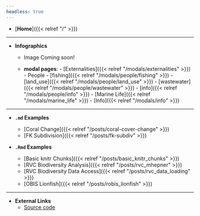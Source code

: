 ```yaml
---
headless: true
---
```


- [**Home**]({{< relref "/" >}})
___________________________________________________________________
- **Infographics**
  - Image Coming soon!

  - **modal pages**:
        - [Externalities]({{< relref "/modals/externalities" >}})
        - People
           - [fishing]({{< relref "/modals/people/fishing" >}})
           - [land_use]({{< relref "/modals/people/land_use" >}})
           - [wastewater]({{< relref "/modals/people/wastewater" >}})
           - [info]({{< relref "/modals/people/info" >}})
        - [Marine Life]({{< relref "/modals/marine_life" >}})
        - [Info]({{< relref "/modals/info" >}})
___________________________________________________________________
- **`.md` Examples**
  - [Coral Change]({{< relref "/posts/coral-cover-change" >}})
  - [FK Subdivision]({{< relref "/posts/fk-subdiv" >}})

- **`.Rmd` Examples**
  - [Basic knitr Chunks]({{< relref "/posts/basic_knitr_chunks" >}})
  - [RVC Biodiversity Analysis]({{< relref "/posts/rvc_mhepner" >}})
  - [RVC Biodiversity Data Access]({{< relref "/posts/rvc_data_loading" >}})
  - [OBIS Lionfish]({{< relref "/posts/robis_lionfish" >}})
___________________________________________________________________
- **External Links**
  - [Source code](https://github.com/marinebon/fk-iea)
